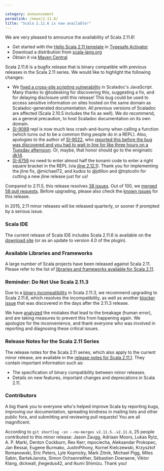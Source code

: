 ```yaml
---

category: announcement
permalink: /news/2.11.6/
title: "Scala 2.11.6 is now available!"
---
```

We are very pleased to announce the availability of Scala 2.11.6!

* Get started with the [Hello Scala 2.11 template](https://www.lightbend.com/activator/template/hello-scala-2_11) in [Typesafe Activator](https://www.lightbend.com/platform/getstarted)
* Download a distribution from [scala-lang.org](https://scala-lang.org/download/2.11.6.html)
* Obtain it via [Maven Central](https://search.maven.org/#search%7Cga%7C1%7Cg%3A%22org.scala-lang%22%20AND%20v%3A%222.11.6%22)

Scala 2.11.6 is a bugfix release that is binary compatible with previous releases in the Scala 2.11 series. We would like to highlight the following changes:

 - We [fixed a cross-site scripting vulnerability](https://github.com/scala/scala/pull/4351) in Scaladoc's JavaScript. Many thanks to @todesking for discovering this, suggesting a fix, and for delaying disclosure until this release! This bug could be used to access sensitive information on sites hosted on the same domain as Scaladoc-generated documentation. All previous versions of Scaladoc are affected (Scala 2.10.5 includes the fix as well). We do recommend, as a general precaution, to host Scaladoc documentation on its own domain.
 - [SI-9089](https://issues.scala-lang.org/browse/SI-9089) repl is now much less crash-and-burny when calling a function (which turns out to be a common thing people do in a REPL). Also, apologies to the author of [SI-9022](https://issues.scala-lang.org/browse/SI-9022), who [reported this before the bug was discovered and you had to wait in line for like three hours on a Tuesday afternoon](https://issues.scala-lang.org/browse/SI-9022#comment-71996). Or, maybe, that honor should go to the enigmatic [dk14](https://stackoverflow.com/questions/27213616/why-specialized-annotation-doesnt-work-for-asinstanceof/27221875).
 - [SI-8759](https://issues.scala-lang.org/browse/SI-8759) no need to enter almost half the konami code to enter a right square bracket in the REPL (via [jline 2.12.1](https://github.com/jline/jline2/pull/175)). Thank you for implementing the jline fix, @michael72, and kudos to @jdillon and @trptcolin for cutting a new jline release just for us!

Compared to 2.11.5, this release resolves [38 issues](https://issues.scala-lang.org/issues/?jql=project%20%3D%20SI%20AND%20resolution%20%3D%20Fixed%20AND%20fixVersion%20in%20%28%22Scala%202.11.6%22%29%20ORDER%20BY%20component%20ASC%2C%20priority%20DESC). Out of 100, we [merged 58 pull requests](https://github.com/scala/scala/pulls?q=is%3Apr+is%3Amerged+milestone%3A2.11.6). Before upgrading, please also check the [known issues](https://issues.scala-lang.org/issues/?jql=project%20%3D%20SI%20AND%20status%3Dopen%20AND%20affectedVersion%20%3D%20%22Scala%202.11.6%22%20and%20fixVersion%20%3E%3D%20%22Scala%202.11.6%22%20ORDER%20BY%20component%20ASC%2C%20priority%20DESC) for this release.

In 2015, 2.11 minor releases will be released quarterly, or sooner if prompted by a serious issue.

### Scala IDE
The current release of Scala IDE includes Scala 2.11.6 is available on the [download site](http://scala-ide.org/download/sdk.html) (or as an update to version 4.0 of the plugin).

### Available Libraries and Frameworks

A large number of Scala projects have been released against Scala 2.11. Please refer to the list of [libraries and frameworks available for Scala 2.11](https://github.com/scala/make-release-notes/blob/2.11.x/projects-2.11.md).

### Reminder: Do Not Use Scala 2.11.3
Due to a [binary incompatibility](https://issues.scala-lang.org/browse/SI-8899) in Scala 2.11.3, we recommend upgrading to Scala 2.11.6, which resolves the incompatibility, as well as another [blocker issue](https://issues.scala-lang.org/browse/SI-8900) that was discovered in the days after the 2.11.3 release.

We have [analyzed](https://groups.google.com/d/msg/scala-internals/SSD9BNJaFbU/rACBkHrs2JEJ) the mistakes that lead to the breakage (human error), and are taking measures to prevent this from happening again. We apologize for the inconvenience, and thank everyone who was involved in reporting and diagnosing these critical issues.

### Release Notes for the Scala 2.11 Series

The release notes for the Scala 2.11 series, which also apply to the current minor release, are available in the [release notes for Scala 2.11.1](https://scala-lang.org/news/2.11.1). They contain important information such as:

* The specification of binary compatibility between minor releases.
* Details on new features, important changes and deprecations in Scala 2.11.

### Contributors

A big thank you to everyone who's helped improve Scala by reporting bugs, improving our documentation, spreading kindness in mailing lists and other public fora, and submitting and reviewing pull requests! You are all magnificent.

According to `git shortlog -sn --no-merges v2.11.5..v2.11.6`, 25 people contributed to this minor release:
Jason Zaugg, Adriaan Moors, Lukas Rytz, A. P. Marki, Denton Cockburn, Rex Kerr, mpociecha, Aleksandar Prokopec, Jan Bessai, Eugene Burmako, JustinPihony, Kornel Kielczewski, Krzysztof Romanowski, Eric Peters, Lyle Kopnicky, Mark Zitnik, Michael Pigg, Miles Sabin, BartekJanota, Simon Ochsenreither, Sébastien Doeraene, Viktor Klang, dickwall, jhegedus42, and Ikumi Shimizu. Thank you!